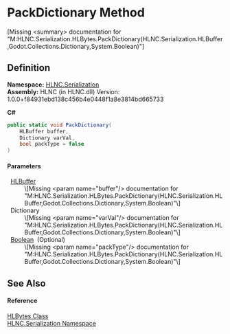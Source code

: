 # PackDictionary Method


\[Missing &lt;summary&gt; documentation for "M:HLNC.Serialization.HLBytes.PackDictionary(HLNC.Serialization.HLBuffer,Godot.Collections.Dictionary,System.Boolean)"\]



## Definition
**Namespace:** <a href="N_HLNC_Serialization">HLNC.Serialization</a>  
**Assembly:** HLNC (in HLNC.dll) Version: 1.0.0+f84931ebd138c456b4e0448f1a8e3814bd665733

**C#**
``` C#
public static void PackDictionary(
	HLBuffer buffer,
	Dictionary varVal,
	bool packType = false
)
```



#### Parameters
<dl><dt>  <a href="T_HLNC_Serialization_HLBuffer">HLBuffer</a></dt><dd>\[Missing &lt;param name="buffer"/&gt; documentation for "M:HLNC.Serialization.HLBytes.PackDictionary(HLNC.Serialization.HLBuffer,Godot.Collections.Dictionary,System.Boolean)"\]</dd><dt>  Dictionary</dt><dd>\[Missing &lt;param name="varVal"/&gt; documentation for "M:HLNC.Serialization.HLBytes.PackDictionary(HLNC.Serialization.HLBuffer,Godot.Collections.Dictionary,System.Boolean)"\]</dd><dt>  <a href="https://learn.microsoft.com/dotnet/api/system.boolean" target="_blank" rel="noopener noreferrer">Boolean</a>  (Optional)</dt><dd>\[Missing &lt;param name="packType"/&gt; documentation for "M:HLNC.Serialization.HLBytes.PackDictionary(HLNC.Serialization.HLBuffer,Godot.Collections.Dictionary,System.Boolean)"\]</dd></dl>

## See Also


#### Reference
<a href="T_HLNC_Serialization_HLBytes">HLBytes Class</a>  
<a href="N_HLNC_Serialization">HLNC.Serialization Namespace</a>  
